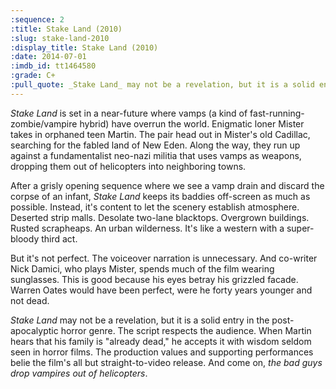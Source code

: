 ```yaml
---
:sequence: 2
:title: Stake Land (2010)
:slug: stake-land-2010
:display_title: Stake Land (2010)
:date: 2014-07-01
:imdb_id: tt1464580
:grade: C+
:pull_quote: _Stake Land_ may not be a revelation, but it is a solid entry in the post-apocalyptic horror genre. The script respects the audience. When Martin hears that his family is "already dead," he accepts it with wisdom seldom seen in horror films.
---
```

_Stake Land_ is set in a near-future where vamps (a kind of fast-running-zombie/vampire hybrid) have overrun the world. Enigmatic loner Mister takes in orphaned teen Martin. The pair head out in Mister's old Cadillac, searching for the fabled land of New Eden. Along the way, they run up against a fundamentalist neo-nazi militia that uses vamps as weapons, dropping them out of helicopters into neighboring towns.

After a grisly opening sequence where we see a vamp drain and discard the corpse of an infant, _Stake Land_ keeps its baddies off-screen as much as possible. Instead, it's content to let the scenery establish atmosphere. Deserted strip malls. Desolate two-lane blacktops. Overgrown buildings. Rusted scrapheaps. An urban wilderness. It's like a western with a super-bloody third act.

But it's not perfect. The voiceover narration is unnecessary. And co-writer Nick Damici, who plays Mister, spends much of the film wearing sunglasses. This is good because his eyes betray his grizzled facade. Warren Oates would have been perfect, were he forty years younger and not dead.

_Stake Land_ may not be a revelation, but it is a solid entry in the post-apocalyptic horror genre. The script respects the audience. When Martin hears that his family is "already dead," he accepts it with wisdom seldom seen in horror films. The production values and supporting performances belie the film's all but straight-to-video release. And come on, _the bad guys drop vampires out of helicopters_.
